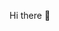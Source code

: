 Hi there 👋

<!--
**A-MOHAMED14/A-MOHAMED14** is a ✨ _special_ ✨ repository because its `README.md` (this file) appears on your GitHub profile.

Here are some ideas to get you started:

-🔭 I’m currently working on various coding projects to expand my skills and build practical experience.

🌱 I’m currently learning new programming languages and technologies to stay up-to-date with the ever-evolving field of software development.

👯 I’m looking to collaborate on open-source projects that promote learning and innovation, especially those related to web development and software engineering.

🤔 I’m looking for help with debugging complex code issues and exploring best practices for software design and architecture.

💬 Ask me about anything related to software development, coding challenges, or tech-related topics. I'm always up for a coding discussion!

📫 How to reach me: You can reach me through email at ...

😄 Pronouns: He/Him

⚡ Fun fact: I have a collection of vintage computer keyboards, each with its unique mechanical switches.

-----------------------------------------------------------------------------------------------------------------------------------------------------------------------------


Welcome to my GitHub profile! I'm [Your Name], a passionate developer on a journey to learn and create awesome things. Here's a bit about me:




🌱 I'm currently learning Full Stack Web Development through various online courses and projects.
💻 I love coding in HTML, CSS, JavaScript, Node.js, and more.
🚀 My goal is to become a skilled developer and contribute to meaningful projects.
🔭 I'm currently working on [Project Name] and [Project Name].
💬 Ask me about anything related to web development, coding challenges, or tech in general.
Technologies I Use
HTML
CSS
JavaScript
Node.js
Express
MongoDB
Git & GitHub
And more!
Projects
Here are some of my recent projects:

Project 1
Project 2
Project 3
Feel free to explore my repositories to see more of my work!

Get in Touch
📫 How to reach me: Your Email | LinkedIn | Twitter
Fun Facts About Me
🎮 I'm an avid gamer in my spare time.
🎵 I love listening to music while coding.
📚 I enjoy reading tech blogs and articles to stay updated with the latest trends.
Thanks for stopping by! Feel free to connect with me and explore my projects. Happy coding! 🚀





-->



